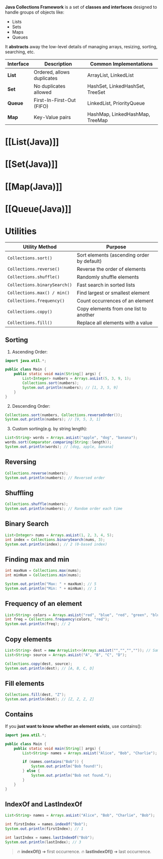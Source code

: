 **Java Collections Framework** is a set of **classes and interfaces** designed to handle groups of objects like:
- Lists
- Sets
- Maps
- Queues

It **abstracts** away the low-level details of managing arrays, resizing, sorting, searching, etc.

| **Interface** | **Description**            | **Common Implementations**      |
| ------------- | -------------------------- | ------------------------------- |
| **List**      | Ordered, allows duplicates | ArrayList, LinkedList           |
| **Set**       | No duplicates allowed      | HashSet, LinkedHashSet, TreeSet |
| **Queue**     | First-In-First-Out (FIFO)  | LinkedList, PriorityQueue       |
| **Map**       | Key-Value pairs            | HashMap, LinkedHashMap, TreeMap |

# [[List(Java)]]
# [[Set(Java)]]
# [[Map(Java)]]

# [[Queue(Java)]]

# Utilities

| **Utility Method**           | **Purpose**                                |
| ---------------------------- | ------------------------------------------ |
| `Collections.sort()`         | Sort elements (ascending order by default) |
| `Collections.reverse()`      | Reverse the order of elements              |
| `Collections.shuffle()`      | Randomly shuffle elements                  |
| `Collections.binarySearch()` | Fast search in sorted lists                |
| `Collections.max() / min()`  | Find largest or smallest element           |
| `Collections.frequency()`    | Count occurrences of an element            |
| `Collections.copy()`         | Copy elements from one list to another     |
| `Collections.fill()`         | Replace all elements with a value          |

## Sorting

1. Ascending Order:
```Java
import java.util.*;

public class Main {
    public static void main(String[] args) {
        List<Integer> numbers = Arrays.asList(5, 3, 9, 1);
        Collections.sort(numbers);
        System.out.println(numbers); // [1, 3, 5, 9]
    }
}
```

2. Descending Order:

```Java
Collections.sort(numbers, Collections.reverseOrder());
System.out.println(numbers); // [9, 5, 3, 1]
```

3. Custom sorting(e.g. by string length):

```Java
List<String> words = Arrays.asList("apple", "dog", "banana");
words.sort(Comparator.comparing(String::length));
System.out.println(words); // [dog, apple, banana]
```

## Reversing
```Java
Collections.reverse(numbers);
System.out.println(numbers); // Reversed order
```
## Shuffling

```Java
Collections.shuffle(numbers);
System.out.println(numbers); // Random order each time
```

## Binary Search
```Java
List<Integer> nums = Arrays.asList(1, 2, 3, 4, 5);
int index = Collections.binarySearch(nums, 3);
System.out.println(index); // 2 (0-based index)
```

## Finding max and min

```Java
int maxNum = Collections.max(nums);
int minNum = Collections.min(nums);

System.out.println("Max: " + maxNum); // 5
System.out.println("Min: " + minNum); // 1
```

## Frequency of an element

```Java
List<String> colors = Arrays.asList("red", "blue", "red", "green", "blue");
int freq = Collections.frequency(colors, "red");
System.out.println(freq); // 2
```

## Copy elements

```Java
List<String> dest = new ArrayList<>(Arrays.asList("","","","")); // Same size
List<String> source = Arrays.asList("A", "B", "C", "D");

Collections.copy(dest, source);
System.out.println(dest); // [A, B, C, D]
```

## Fill elements
```Java
Collections.fill(dest, "Z");
System.out.println(dest); // [Z, Z, Z, Z]
```

## Contains 

If you **just want to know whether an element exists**, use contains():
```Java
import java.util.*;

public class Main {
    public static void main(String[] args) {
        List<String> names = Arrays.asList("Alice", "Bob", "Charlie");

        if (names.contains("Bob")) {
            System.out.println("Bob found!");
        } else {
            System.out.println("Bob not found.");
        }
    }
}
```

## IndexOf and LastIndexOf

```Java
List<String> names = Arrays.asList("Alice", "Bob", "Charlie", "Bob");

int firstIndex = names.indexOf("Bob");
System.out.println(firstIndex); // 1

int lastIndex = names.lastIndexOf("Bob");
System.out.println(lastIndex); // 3
```

> 🔥 **indexOf()** ➔ first occurrence.
> 🔥 **lastIndexOf()** ➔ last occurrence.


